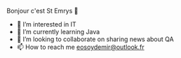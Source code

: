 Bonjour c'est St Emrys 👋
- 👀 I’m interested in IT
- 🌱 I’m currently learning Java
- 💞️ I’m looking to collaborate on sharing news about QA
- 📫 How to reach me eosoydemir@outlook.fr

<!---
StEmrys/StEmrys is a ✨ special ✨ repository because its `README.md` (this file) appears on your GitHub profile.
You can click the Preview link to take a look at your changes.
--->
